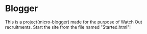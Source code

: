 # Blogger
This is a project(micro-blogger) made for the purpose of Watch Out recruitments.
Start the site from the file named "Started.html"!
